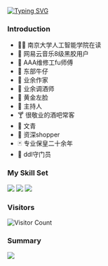 [![Typing SVG](https://readme-typing-svg.demolab.com?font=Fira+Code&pause=1000&color=88419E&width=435&lines=%F0%9F%A7%91%E2%80%8D%E2%9A%95%EF%B8%8F+%E5%8D%97%E4%BA%AC%E5%A4%A7%E5%AD%A6%E4%BA%BA%E5%B7%A5%E6%99%BA%E8%83%BD%E5%AD%A6%E9%99%A2%E5%9C%A8%E8%AF%BB;%F0%9F%93%80+%E7%BD%91%E6%98%93%E4%BA%91%E9%9F%B3%E4%B9%908%E7%BA%A7%E9%BB%91%E8%83%B6%E7%94%A8%E6%88%B7;%F0%9F%94%A7+AAA%E7%BB%B4%E4%BF%AE%E5%B7%A5fu%E5%B8%88%E5%82%85;%F0%9F%A4%A0+%E4%B8%9C%E9%83%A8%E7%89%9B%E4%BB%94;%F0%9F%93%9D+%E4%B8%9A%E4%BD%99%E4%BD%9C%E5%AE%B6;%F0%9F%A5%B4+%E4%B8%9A%E4%BD%99%E8%B0%83%E9%85%92%E5%B8%88;%F0%9F%A4%B4+%E9%BB%84%E9%87%91%E5%B7%A6%E8%84%B8;%F0%9F%A7%90+%E4%B8%BB%E6%8C%81%E4%BA%BA;%F0%9F%8D%B8+%E5%BE%88%E6%95%AC%E4%B8%9A%E7%9A%84%E9%85%92%E5%90%A7%E5%B8%B8%E5%AE%A2;%F0%9F%A4%AF+%E6%96%87%E9%9D%92;%F0%9F%9B%92+%E8%B5%84%E6%B7%B1shopper;%F0%9F%83%8F+%E4%B8%93%E4%B8%9A%E4%BF%9D%E7%9A%87%E4%BA%8C%E5%8D%81%E4%BD%99%E5%B9%B4;%F0%9F%A5%85+ddl%E5%AE%88%E9%97%A8%E5%91%98)](https://git.io/typing-svg)
### Introduction
- 🧑‍⚕️ 南京大学人工智能学院在读
- 📀 网易云音乐8级黑胶用户
- 🔧 AAA维修工fu师傅
- 🤠 东部牛仔
- 📝 业余作家
- 🥴 业余调酒师
- 🤴 黄金左脸
- 🧐 主持人
- 🍸 很敬业的酒吧常客
- 🤯 文青
- 🛒 资深shopper
- 🃏 专业保皇二十余年
- 🥅 ddl守门员
### My Skill Set
![](https://img.shields.io/badge/Python-3776AB?style=for-the-badge&logo=python&logoColor=white) ![](https://img.shields.io/badge/Markdown-000000?style=for-the-badge&logo=markdown&logoColor=white) ![](https://img.shields.io/badge/HTML-239120?style=for-the-badge&logo=html5&logoColor=white)
### Visitors
![Visitor Count](https://profile-counter.glitch.me/andrelau0622/count.svg)
### Summary
![
](https://github-readme-stats.vercel.app/api?username=qhfu9527&show_icons=true&theme=dark)
